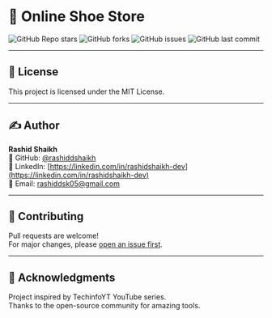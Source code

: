 # 🛒 Online Shoe Store

![GitHub Repo stars](https://img.shields.io/github/stars/rashiddshaikh/online-shoe-store)
![GitHub forks](https://img.shields.io/github/forks/rashiddshaikh/online-shoe-store)
![GitHub issues](https://img.shields.io/github/issues/rashiddshaikh/online-shoe-store)
![GitHub last commit](https://img.shields.io/github/last-commit/rashiddshaikh/online-shoe-store)

---

## 📄 License  
This project is licensed under the MIT License.

---

## ✍️ Author  
**Rashid Shaikh**  
🔗 GitHub: [@rashiddshaikh](https://github.com/rashiddshaikh)  
🔗 LinkedIn: [https://linkedin.com/in/rashidshaikh-dev](https://linkedin.com/in/rashidshaikh-dev)  
📧 Email: [rashiddsk05@gmail.com](mailto:rashiddsk05@gmail.com)

---

## 🌟 Contributing  
Pull requests are welcome!  
For major changes, please [open an issue first](https://github.com/rashiddshaikh/online-shoe-store/issues).

---

## 🙏 Acknowledgments  
Project inspired by TechinfoYT YouTube series.  
Thanks to the open-source community for amazing tools.

